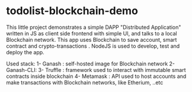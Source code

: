 # todolist-blockchain-demo

This little project demonstrates a simple DAPP "Distributed Application" written in JS as client side frontend with simple
UI, and talks to a local Blockchain network. This app uses Blockchain to save account, smart contract and crypto-transactions
. NodeJS is used to develop, test and deploy the app.

Used stack:
1- Ganash : self-hosted image for Blockchain network
2- Ganash-CLI:
3- Truffle : framework used to interact with immutable smart contracts inside blockchain
4- Metamask : API used to host accounts and make transactions with Blockchain networks, like Etherium, ..etc
